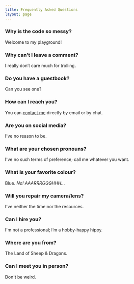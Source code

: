 ```yaml
---
title: Frequently Asked Questions
layout: page
---
```


### Why is the code so messy? ###

Welcome to my playground!

### Why can't I leave a comment? ###

I really don’t care much for trolling.

### Do you have a guestbook? ###

Can you see one?

### How can I reach you? ###

You can [contact me](https://martbetz.github.io/contact.html) directly by email or by chat. 

### Are you on social media? ###

I've no reason to be.

### What are your chosen pronouns? ###

I've no such terms of preference; call me whatever you want. 

### What is your favorite colour? ###

Blue. _No! AAARRRGGGHHH..._

### Will you repair my camera/lens? ###

I've neither the time nor the resources.

### Can I hire you? ###

I'm not a professional; I’m a hobby-happy hippy.

### Where are you from? ###

The Land of Sheep & Dragons.

### Can I meet you in person? ###

Don't be weird.




